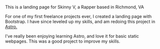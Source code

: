 This is a landing page for Skinny V, a Rapper based in Richmond, VA

For one of my first freelance projects ever, I created a landing page with Bootstrap. I have since leveled up my skills, and am redoing this project in <a href="https://astro.build/" target="_blank">Astro.</a>

I've really been enjoying learning Astro, and love it for basic static webpages. This was a good project to improve my skills.
